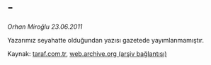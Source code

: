 # -

*Orhan Miroğlu 23.06.2011*

<div class="yazi"><p>Yazarımız seyahatte olduğundan yazısı gazetede yayımlanmamıştır.</p>
</div>

Kaynak: [taraf.com.tr](http://www.taraf.com.tr/orhan-miroglu/makale--15.htm), [web.archive.org (arşiv bağlantısı)](http://web.archive.org/web/20130720235417/http://www.taraf.com.tr/orhan-miroglu/makale--15.htm)
